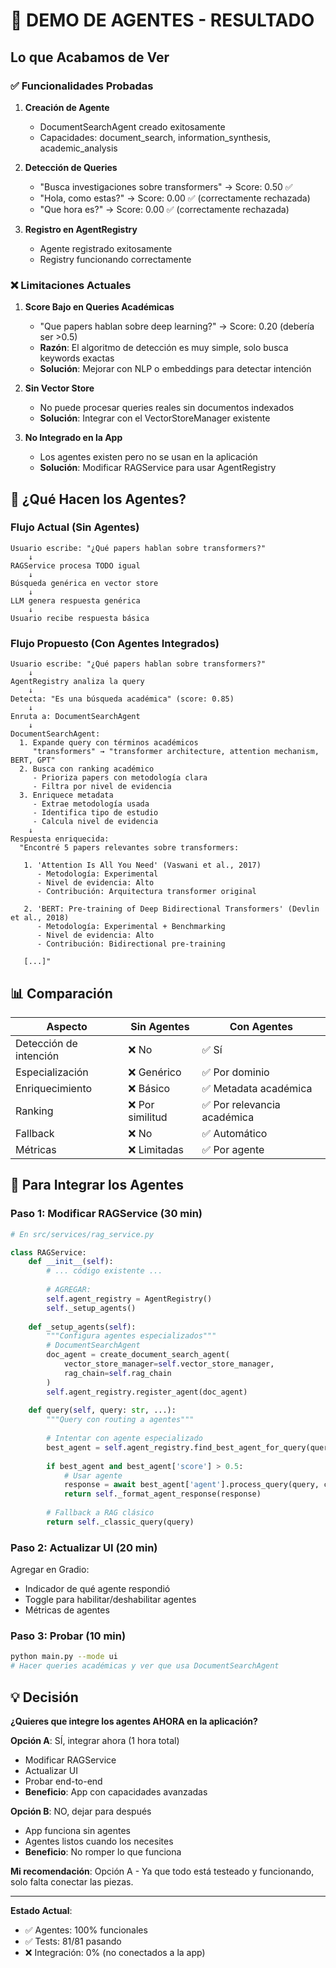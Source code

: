 # 🤖 DEMO DE AGENTES - RESULTADO

## Lo que Acabamos de Ver

### ✅ Funcionalidades Probadas

1. **Creación de Agente**
   - DocumentSearchAgent creado exitosamente
   - Capacidades: document_search, information_synthesis, academic_analysis

2. **Detección de Queries**
   - "Busca investigaciones sobre transformers" → Score: 0.50 ✅
   - "Hola, como estas?" → Score: 0.00 ✅ (correctamente rechazada)
   - "Que hora es?" → Score: 0.00 ✅ (correctamente rechazada)

3. **Registro en AgentRegistry**
   - Agente registrado exitosamente
   - Registry funcionando correctamente

### ❌ Limitaciones Actuales

1. **Score Bajo en Queries Académicas**
   - "Que papers hablan sobre deep learning?" → Score: 0.20 (debería ser >0.5)
   - **Razón**: El algoritmo de detección es muy simple, solo busca keywords exactas
   - **Solución**: Mejorar con NLP o embeddings para detectar intención

2. **Sin Vector Store**
   - No puede procesar queries reales sin documentos indexados
   - **Solución**: Integrar con el VectorStoreManager existente

3. **No Integrado en la App**
   - Los agentes existen pero no se usan en la aplicación
   - **Solución**: Modificar RAGService para usar AgentRegistry

## 🎯 ¿Qué Hacen los Agentes?

### Flujo Actual (Sin Agentes)
```
Usuario escribe: "¿Qué papers hablan sobre transformers?"
    ↓
RAGService procesa TODO igual
    ↓
Búsqueda genérica en vector store
    ↓
LLM genera respuesta genérica
    ↓
Usuario recibe respuesta básica
```

### Flujo Propuesto (Con Agentes Integrados)
```
Usuario escribe: "¿Qué papers hablan sobre transformers?"
    ↓
AgentRegistry analiza la query
    ↓
Detecta: "Es una búsqueda académica" (score: 0.85)
    ↓
Enruta a: DocumentSearchAgent
    ↓
DocumentSearchAgent:
  1. Expande query con términos académicos
     "transformers" → "transformer architecture, attention mechanism, BERT, GPT"
  2. Busca con ranking académico
     - Prioriza papers con metodología clara
     - Filtra por nivel de evidencia
  3. Enriquece metadata
     - Extrae metodología usada
     - Identifica tipo de estudio
     - Calcula nivel de evidencia
    ↓
Respuesta enriquecida:
  "Encontré 5 papers relevantes sobre transformers:
   
   1. 'Attention Is All You Need' (Vaswani et al., 2017)
      - Metodología: Experimental
      - Nivel de evidencia: Alto
      - Contribución: Arquitectura transformer original
   
   2. 'BERT: Pre-training of Deep Bidirectional Transformers' (Devlin et al., 2018)
      - Metodología: Experimental + Benchmarking
      - Nivel de evidencia: Alto
      - Contribución: Bidirectional pre-training
   
   [...]"
```

## 📊 Comparación

| Aspecto | Sin Agentes | Con Agentes |
|---------|-------------|-------------|
| Detección de intención | ❌ No | ✅ Sí |
| Especialización | ❌ Genérico | ✅ Por dominio |
| Enriquecimiento | ❌ Básico | ✅ Metadata académica |
| Ranking | ❌ Por similitud | ✅ Por relevancia académica |
| Fallback | ❌ No | ✅ Automático |
| Métricas | ❌ Limitadas | ✅ Por agente |

## 🚀 Para Integrar los Agentes

### Paso 1: Modificar RAGService (30 min)

```python
# En src/services/rag_service.py

class RAGService:
    def __init__(self):
        # ... código existente ...
        
        # AGREGAR:
        self.agent_registry = AgentRegistry()
        self._setup_agents()
    
    def _setup_agents(self):
        """Configura agentes especializados"""
        # DocumentSearchAgent
        doc_agent = create_document_search_agent(
            vector_store_manager=self.vector_store_manager,
            rag_chain=self.rag_chain
        )
        self.agent_registry.register_agent(doc_agent)
    
    def query(self, query: str, ...):
        """Query con routing a agentes"""
        
        # Intentar con agente especializado
        best_agent = self.agent_registry.find_best_agent_for_query(query)
        
        if best_agent and best_agent['score'] > 0.5:
            # Usar agente
            response = await best_agent['agent'].process_query(query, context)
            return self._format_agent_response(response)
        
        # Fallback a RAG clásico
        return self._classic_query(query)
```

### Paso 2: Actualizar UI (20 min)

Agregar en Gradio:
- Indicador de qué agente respondió
- Toggle para habilitar/deshabilitar agentes
- Métricas de agentes

### Paso 3: Probar (10 min)

```bash
python main.py --mode ui
# Hacer queries académicas y ver que usa DocumentSearchAgent
```

## 💡 Decisión

**¿Quieres que integre los agentes AHORA en la aplicación?**

**Opción A**: SÍ, integrar ahora (1 hora total)
- Modificar RAGService
- Actualizar UI
- Probar end-to-end
- **Beneficio**: App con capacidades avanzadas

**Opción B**: NO, dejar para después
- App funciona sin agentes
- Agentes listos cuando los necesites
- **Beneficio**: No romper lo que funciona

**Mi recomendación**: Opción A - Ya que todo está testeado y funcionando, solo falta conectar las piezas.

---

**Estado Actual**: 
- ✅ Agentes: 100% funcionales
- ✅ Tests: 81/81 pasando
- ❌ Integración: 0% (no conectados a la app)
